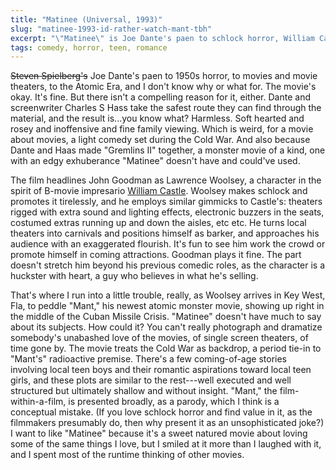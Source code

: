 ```yaml
---
title: "Matinee (Universal, 1993)"
slug: "matinee-1993-id-rather-watch-mant-tbh"
excerpt: "\"Matinee\" is Joe Dante's paen to schlock horror, William Castle, the Atomic Era, and I don't know why or what for."
tags: comedy, horror, teen, romance
---
```


~~Steven Spielberg's~~ Joe Dante's paen to 1950s horror, to movies and movie theaters, to the Atomic Era, and I don't know why or what for. The movie's okay. It's fine. But there isn't a compelling reason for it, either. Dante and screenwriter Charles S Hass take the safest route they can find through the material, and the result is...you know what? Harmless. Soft hearted and rosey and inoffensive and fine family viewing. Which is weird, for a movie about movies, a light comedy set during the Cold War. And also because Dante and Haas made "Gremlins II" together, a monster movie of a kind, one with an edgy exhuberance "Matinee" doesn't have and could've used.

The film headlines John Goodman as Lawrence Woolsey, a character in the spirit of B-movie impresario [William Castle](https://en.wikipedia.org/wiki/William_Castle). Woolsey makes schlock and promotes it tirelessly, and he employs similar gimmicks to Castle's: theaters rigged with extra sound and lighting effects, electronic buzzers in the seats, costumed extras running up and down the aisles, etc etc. He turns local theaters into carnivals and positions himself as barker, and approaches his audience with an exaggerated flourish. It's fun to see him work the crowd or promote himself in coming attractions. Goodman plays it fine. The part doesn't stretch him beyond his previous comedic roles, as the character is a huckster with heart, a guy who believes in what he's selling.

That's where I run into a little trouble, really, as Woolsey arrives in Key West, Fla, to peddle "Mant," his newest atomic monster movie, showing up right in the middle of the Cuban Missile Crisis. "Matinee" doesn't have much to say about its subjects. How could it? You can't really photograph and dramatize somebody's unabashed love of the movies, of single screen theaters, of time gone by. The movie treats the Cold War as backdrop, a period tie-in to "Mant's" radioactive premise. There's a few coming-of-age stories involving local teen boys and their romantic aspirations toward local teen girls, and these plots are similar to the rest---well executed and well structured but ultimately shallow and without insight. "Mant," the film-within-a-film, is presented broadly, as a parody, which I think is a conceptual mistake. (If you love schlock horror and find value in it, as the filmmakers presumably do, then why present it as an unsophisticated joke?) I want to like "Matinee" because it's a sweet natured movie about loving some of the same things I love, but I smiled at it more than I laughed with it, and I spent most of the runtime thinking of other movies.
